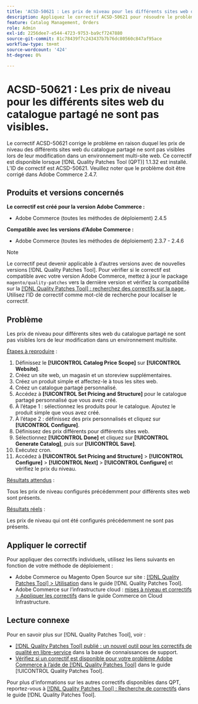 ```yaml
---
title: 'ACSD-50621 : Les prix de niveau pour les différents sites web du catalogue partagé ne sont pas visibles.'
description: Appliquez le correctif ACSD-50621 pour résoudre le problème Adobe Commerce en raison duquel les prix de niveau des différents sites web du catalogue partagé ne sont pas visibles lors de leur modification dans un environnement multi-site.
feature: Catalog Management, Orders
role: Admin
exl-id: 2256dee7-e544-4723-9753-ba9cf7247880
source-git-commit: 81c78439f7c243437b7b76dc80560c847af95ace
workflow-type: tm+mt
source-wordcount: '424'
ht-degree: 0%

---
```


# ACSD-50621 : Les prix de niveau pour les différents sites web du catalogue partagé ne sont pas visibles.

Le correctif ACSD-50621 corrige le problème en raison duquel les prix de niveau des différents sites web du catalogue partagé ne sont pas visibles lors de leur modification dans un environnement multi-site web. Ce correctif est disponible lorsque [!DNL Quality Patches Tool (QPT)] 1.1.32 est installé. L’ID de correctif est ACSD-50621. Veuillez noter que le problème doit être corrigé dans Adobe Commerce 2.4.7.

## Produits et versions concernés

**Le correctif est créé pour la version Adobe Commerce :**

* Adobe Commerce (toutes les méthodes de déploiement) 2.4.5

**Compatible avec les versions d’Adobe Commerce :**

* Adobe Commerce (toutes les méthodes de déploiement) 2.3.7 - 2.4.6

>[!NOTE]
>
>Le correctif peut devenir applicable à d’autres versions avec de nouvelles versions [!DNL Quality Patches Tool]. Pour vérifier si le correctif est compatible avec votre version Adobe Commerce, mettez à jour le package `magento/quality-patches` vers la dernière version et vérifiez la compatibilité sur la [[!DNL Quality Patches Tool] : recherchez des correctifs sur la page ](https://experienceleague.adobe.com/tools/commerce-quality-patches/index.html). Utilisez l’ID de correctif comme mot-clé de recherche pour localiser le correctif.

## Problème

Les prix de niveau pour différents sites web du catalogue partagé ne sont pas visibles lors de leur modification dans un environnement multisite.

<u>Étapes à reproduire</u> :

1. Définissez le **[!UICONTROL Catalog Price Scope]** sur **[!UICONTROL Website]**.
1. Créez un site web, un magasin et un storeview supplémentaires.
1. Créez un produit simple et affectez-le à tous les sites web.
1. Créez un catalogue partagé personnalisé.
1. Accédez à **[!UICONTROL Set Pricing and Structure]** pour le catalogue partagé personnalisé que vous avez créé.
1. À l’étape 1 : sélectionnez les produits pour le catalogue. Ajoutez le produit simple que vous avez créé.
1. À l’étape 2 : définissez des prix personnalisés et cliquez sur **[!UICONTROL Configure]**.
1. Définissez des prix différents pour différents sites web.
1. Sélectionnez **[!UICONTROL Done]** et cliquez sur **[!UICONTROL Generate Catalog]**, puis sur **[!UICONTROL Save]**.
1. Exécutez cron.
1. Accédez à **[!UICONTROL Set Pricing and Structure]** > **[!UICONTROL Configure]** > **[!UICONTROL Next]** > **[!UICONTROL Configure]** et vérifiez le prix du niveau.

<u>Résultats attendus</u> :

Tous les prix de niveau configurés précédemment pour différents sites web sont présents.

<u>Résultats réels</u> :

Les prix de niveau qui ont été configurés précédemment ne sont pas présents.

## Appliquer le correctif

Pour appliquer des correctifs individuels, utilisez les liens suivants en fonction de votre méthode de déploiement :

* Adobe Commerce ou Magento Open Source sur site : [[!DNL Quality Patches Tool] > Utilisation](/help/tools/quality-patches-tool/usage.md) dans le guide [!DNL Quality Patches Tool].
* Adobe Commerce sur l’infrastructure cloud : [mises à niveau et correctifs > Appliquer les correctifs](https://experienceleague.adobe.com/docs/commerce-cloud-service/user-guide/develop/upgrade/apply-patches.html) dans le guide Commerce on Cloud Infrastructure.

## Lecture connexe

Pour en savoir plus sur [!DNL Quality Patches Tool], voir :

* [[!DNL Quality Patches Tool] publié : un nouvel outil pour les correctifs de qualité en libre-service](https://experienceleague.adobe.com/en/docs/commerce-knowledge-base/kb/announcements/commerce-announcements/magento-quality-patches-released-new-tool-to-self-serve-quality-patches) dans la base de connaissances de support.
* [Vérifiez si un correctif est disponible pour votre problème Adobe Commerce à l’aide de  [!DNL Quality Patches Tool]](/help/tools/quality-patches-tool/patches-available-in-qpt/check-patch-for-magento-issue-with-magento-quality-patches.md) dans le guide [!UICONTROL Quality Patches Tool].


Pour plus d&#39;informations sur les autres correctifs disponibles dans QPT, reportez-vous à [[!DNL Quality Patches Tool] : Recherche de correctifs](https://experienceleague.adobe.com/tools/commerce-quality-patches/index.html) dans le guide [!DNL Quality Patches Tool].
